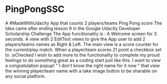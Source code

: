 # PingPongSSC
A #MadeWithUdacity App that counts 2 players/teams Ping Pong score
The Idea came after ending lesson 9 in the Google Udacity Developer Scholarship Challenge 
The App funcitionality is :
A Welcome screen for 3 seconds.
A view with 2 EditText views to give the App user to add 2 players/teams names as Right & Left.
The main view is a score counter for the current/play match.
When a player/team scores 21 point a checkbox set to .isChecked
I wish to add more to the functionality to complete my proud feelings to do something great as a coding start just like this.
I want to view a congratulation popup! " I don't know the right name for it now " that view the wininng player/team name with a take image button to be sharable on any social platform.
